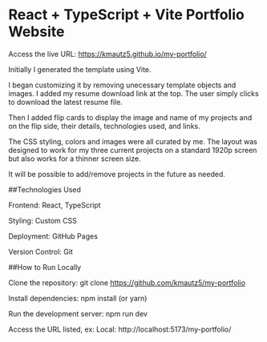 # React + TypeScript + Vite Portfolio Website

Access the live URL: https://kmautz5.github.io/my-portfolio/

Initially I generated the template using Vite. 

I began customizing it by removing unecessary template objects and images. I added my resume download link at the top. The user simply clicks to download the latest resume file.

Then I added flip cards to display the image and name of my projects and on the flip side, their details, technologies used, and links.

The CSS styling, colors and images were all curated by me. The layout was designed to work for my three current projects on a standard 1920p screen but also works for a thinner screen size. 

It will be possible to add/remove projects in the future as needed.

##Technologies Used

Frontend: React, TypeScript

Styling: Custom CSS

Deployment: GitHub Pages

Version Control: Git

##How to Run Locally

Clone the repository: git clone https://github.com/kmautz5/my-portfolio

Install dependencies: npm install (or yarn)

Run the development server: npm run dev

Access the URL listed, ex:
	Local: http://localhost:5173/my-portfolio/ 
